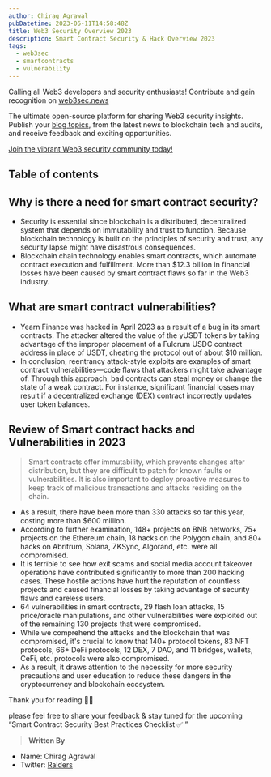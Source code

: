 ```yaml
---
author: Chirag Agrawal
pubDatetime: 2023-06-11T14:58:48Z
title: Web3 Security Overview 2023
description: Smart Contract Security & Hack Overview 2023
tags:
  - web3sec
  - smartcontracts
  - vulnerability
---
```


Calling all Web3 developers and security enthusiasts! Contribute and gain recognition on [web3sec.news](https://web3sec.news/)

The ultimate open-source platform for sharing Web3 security insights. Publish your [blog topics](https://github.com/Web3secNews/blog), 
from the latest news to blockchain tech and audits, and receive feedback and exciting opportunities.   

[Join the vibrant Web3 security community today!](https://discord.com/invite/CseAxvtrZ3)

## Table of contents

## Why is there a need for smart contract security?

- Security is essential since blockchain is a distributed, decentralized system that depends on immutability and trust to function. Because blockchain technology is built on the principles of security and trust, any security lapse might have disastrous consequences.
- Blockchain chain technology enables smart contracts, which automate contract execution and fulfillment. More than $12.3 billion in financial losses have been caused by smart contract flaws so far in the Web3 industry.

## ****What are smart contract vulnerabilities?****

- Yearn Finance was hacked in April 2023 as a result of a bug in its smart contracts. The attacker altered the value of the yUSDT tokens by taking advantage of the improper placement of a Fulcrum USDC contract address in place of USDT, cheating the protocol out of about $10 million.
- In conclusion, reentrancy attack-style exploits are examples of smart contract vulnerabilities—code flaws that attackers might take advantage of. Through this approach, bad contracts can steal money or change the state of a weak contract. For instance, significant financial losses may result if a decentralized exchange (DEX) contract incorrectly updates user token balances.

## Review of Smart contract hacks and Vulnerabilities in 2023

> Smart contracts offer immutability, which prevents changes after distribution, but they are difficult to patch for known faults or vulnerabilities. 
> It is also important to deploy proactive measures to keep track of malicious transactions and attacks residing on the chain.

- As a result, there have been more than 330 attacks so far this year, costing more than $600 million.
- According to further examination, 148+ projects on BNB networks, 75+ projects on the Ethereum chain, 18 hacks on the Polygon chain, and 80+ hacks on Abritrum, Solana, ZKSync, Algorand, etc. were all compromised.
- It is terrible to see how exit scams and social media account takeover operations have contributed significantly to more than 200 hacking cases. These hostile actions have hurt the reputation of countless projects and caused financial losses by taking advantage of security flaws and careless users.
- 64 vulnerabilities in smart contracts, 29 flash loan attacks, 15 price/oracle manipulations, and other vulnerabilities were exploited out of the remaining 130 projects that were compromised.
- While we comprehend the attacks and the blockchain that was compromised, it's crucial to know that 140+ protocol tokens, 83 NFT protocols, 66+ DeFi protocols, 12 DEX, 7 DAO, and 11 bridges, wallets, CeFi, etc. protocols were also compromised.
- As a result, it draws attention to the necessity for more security precautions and user education to reduce these dangers in the cryptocurrency and blockchain ecosystem.

Thank you for reading ✌🏻

please feel free to share your feedback & stay tuned for the upcoming “Smart Contract Security Best Practices Checklist ✅ ”

> **Written By**

- Name: Chirag Agrawal
- Twitter: [Raiders](https://twitter.com/__Raiders)
